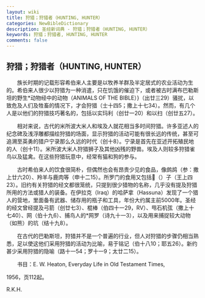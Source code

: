 ```yaml
---
layout: wiki
title: 狩猎；狩猎者（HUNTING, HUNTER）
categories: NewBibleDictionary
description: 圣经新词典 - 狩猎；狩猎者（HUNTING, HUNTER）
keywords: 狩猎；狩猎者, HUNTING, HUNTER
comments: false
---
```


## 狩猎；狩猎者（HUNTING, HUNTER）

　　族长时期的记载形容希伯来人主要是以牧养羊群及半定居式的农业活动为生的。希伯来人很少以狩猎为一种消遣，只在饥饿的催迫下，或者被古时满布巴勒斯坦的野生*动物经中的动物（ANIMALS OF THE BIBLE）}（出廿三29）骚扰，以致危及人们及牲畜的情况下，才会狩猎（士十四5；撒上十七34）。然而，有几个人是以他们的狩猎技巧著名的，包括以实玛利（创廿一20）和以扫（创廿五27）。

　　相对来说，古代的米所波大米人和埃及人就花相当多时间狩猎。许多亚述人的纪念碑及浅浮雕都描绘狩猎的场面，显示狩猎的活动可能有很长远的传统，甚至可追溯至英勇的猎户宁录那么久远的时代（创十8）。宁录是首先在亚述开拓殖民地的人（创十11）。米所波大米人狩猎狮子及其他凶残的野兽。埃及人则较多狩猎雀鸟以及猛禽。在这些狩猎玩意中，经常有猫和狗的参与。

　　古时希伯来人的饮食很简朴，但偶然也会有昂贵少见的食品，像鹧鸪（参：撒上廿六20）、羚羊与鹿肉等（申十二15）。所罗门的食用又包括（）子（王上四23）。旧约有关狩猎的经文都很笼统，只提到很少猎物的名称，几乎没有提及狩猎所用的方法或猎人的装备。在伊拉克（Iraq）的哈萨拿（Hassuna）发现了一个猎人的营地，里面备有武器、储存用的瓶子和工具，年份大约属主前5000年。圣经的经文曾经提及弓箭（创廿七3）、棍棒（伯四十一29，RV）、甩石机弦（撒上十七40）、网（伯十九6）、捕鸟人的*网罗（诗九十一3），以及用来捕捉较大动物（如熊）的坑（结十九8）。

　　在古代的巴勒斯坦，狩猎并不是一个普遍的行业，但人对狩猎的步骤仍相当熟悉，足以使这他们采用狩猎的活动为比喻，易于铭记（伯十八10；耶五26）。新约甚少采用狩猎的隐喻（路十一54；罗十一9；太廿二15）。

　　书目：E. W. Heaton, Everyday Life in Old Testament Times,

1956，页112起。

R.K.H.








